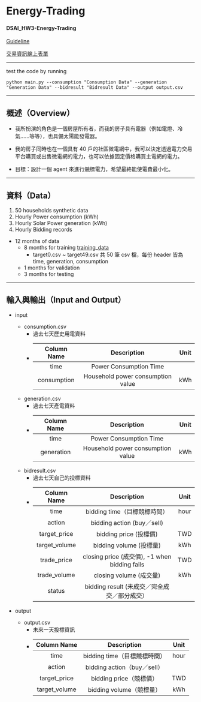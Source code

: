 # Energy-Trading

#### DSAI_HW3-Energy-Trading

[Guideline](https://docs.google.com/presentation/d/1ZwXe4xMflCxiDQ7RK6z_LH88r0Dp38sQ/edit#slide=id.p1)

[交易資訊線上表單](https://docs.google.com/spreadsheets/d/1hqoxG48A159buQ-GuoU7Fo-QrGKYmE1DFgPckJR0dFI/edit?usp=sharing)

---

test the code by running 

```python main.py --consumption "Consumption Data" --generation "Generation Data" --bidresult "Bidresult Data" --output output.csv```

---

## 概述（Overview）

* 我所扮演的角色是一個房屋所有者，而我的房子具有電器（例如電燈、冷氣......等等），也具備太陽能發電器。

* 我的房子同時也在一個具有 40 戶的社區微電網中，我可以決定透過電力交易平台購買或出售微電網的電力，也可以依據固定價格購買主電網的電力。

* 目標：設計一個 agent 來進行競標電力，希望最終能使電費最小化。

---

## 資料（Data）
1. 50 households synthetic data
2. Hourly Power consumption (kWh)
3. Hourly Solar Power generation (kWh)
4. Hourly Bidding records
  * 12 months of data
    * 8 months for training [training_data]()
      * target0.csv ~ target49.csv 共 50 筆 csv 檔，每份 header 皆為 time, generation, consumption
    * 1 months for validation
    * 3 months for testing


---

## 輸入與輸出（Input and Output）

* input  
  * consumption.csv
    * 過去七天歷史用電資料
    * | Column Name |            Description             | Unit |
      |:-----------:| :--------------------------------: | :--: |
      |     time    |       Power Consumption Time       |      |
      | consumption | Household power consumption value  |  kWh |
  * generation.csv
    * 過去七天產電資料
    * | Column Name |            Description             | Unit |
      |:-----------:| :--------------------------------: | :--: |
      |     time    |       Power Consumption Time       |      |
      |  generation | Household power consumption value  |  kWh |
  * bidresult.csv
    * 過去七天自己的投標資料
    * |  Column Name  |                  Description                  | Unit |
      |:-------------:|:---------------------------------------------:|:----:|
      |     time      |           bidding time（目標競標時間）           | hour |
      |    action     |           bidding action (buy／sell)           |      |
      | target_price  |             bidding price (投標價)              | TWD  |
      | target_volume |             bidding volume (投標量)             | kWh  |
      |  trade_price  |  closing price (成交價), -1 when bidding fails  | TWD  |
      | trade_volume  |             closing volume (成交量)             | kWh  |
      |    status     |    bidding result (未成交／完全成交／部分成交）     |      |

* output
  * output.csv
    * 未來一天投標資訊
    * |  Column Name  |         Description          | Unit |
      |:-------------:|:----------------------------:|:----:|
      |     time      |   bidding time（目標競標時間）  | hour |
      |    action     |  bidding action（buy／sell）  |      |
      | target_price  |     bidding price（競標價）    | TWD  |
      | target_volume |     bidding volume（競標量）   | kWh  |
